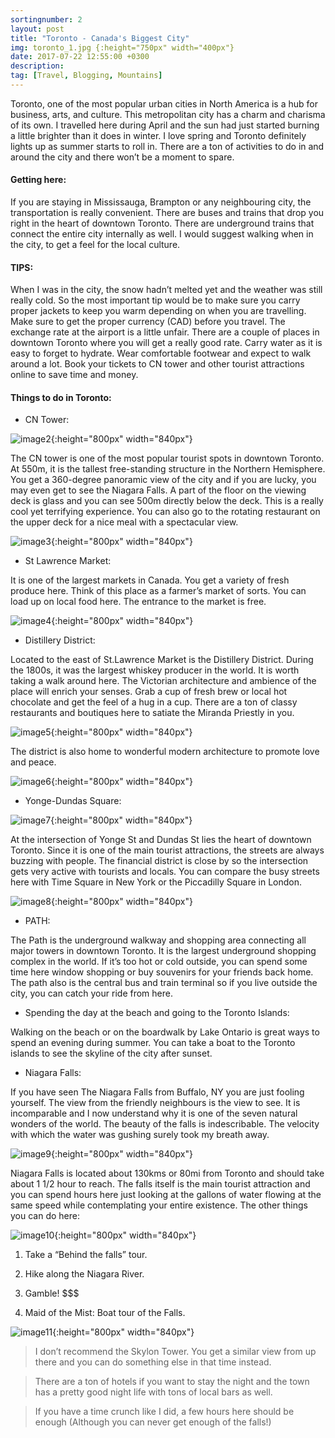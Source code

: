 ```yaml
---
sortingnumber: 2
layout: post
title: "Toronto - Canada's Biggest City"
img: toronto_1.jpg {:height="750px" width="400px"}
date: 2017-07-22 12:55:00 +0300
description:
tag: [Travel, Blogging, Mountains]
---
```


Toronto, one of the most popular urban cities in North America is a hub for business, arts, and culture. This metropolitan city has a charm and charisma of its own. I travelled here during April and the sun had just started burning a little brighter than it does in winter. I love spring and Toronto definitely lights up as summer starts to roll in. There are a ton of activities to do in and around the city and there won’t be a moment to spare.

#### Getting here:

If you are staying in Mississauga, Brampton or any neighbouring city, the transportation is really convenient. There are buses and trains that drop you right in the heart of downtown Toronto. There are underground trains that connect the entire city internally as well. I would suggest walking when in the city, to get a feel for the local culture.

#### TIPS:

When I was in the city, the snow hadn’t melted yet and the weather was still really cold. So the most important tip would be to make sure you carry proper jackets to keep you warm depending on when you are travelling.
Make sure to get the proper currency (CAD) before you travel. The exchange rate at the airport is a little unfair. There are a couple of places in downtown Toronto where you will get a really good rate.
Carry water as it is easy to forget to hydrate.
Wear comfortable footwear and expect to walk around a lot.
Book your tickets to CN tower and other tourist attractions online to save time and money.

#### Things to do in Toronto:

- CN Tower:

![image2]({{site.baseurl}}/assets/img/toronto_2.jpg){:height="800px" width="840px"}

The CN tower is one of the most popular tourist spots in downtown Toronto. At 550m, it is the tallest free-standing structure in the Northern Hemisphere. You get a 360-degree panoramic view of the city and if you are lucky, you may even get to see the Niagara Falls. A part of the floor on the viewing deck is glass and you can see 500m directly below the deck. This is a really cool yet terrifying experience. You can also go to the rotating restaurant on the upper deck for a nice meal with a spectacular view.

![image3]({{site.baseurl}}/assets/img/toronto_3.jpg){:height="800px" width="840px"}

- St Lawrence Market:

It is one of the largest markets in Canada. You get a variety of fresh produce here. Think of this place as a farmer’s market of sorts. You can load up on local food here. The entrance to the market is free.

![image4]({{site.baseurl}}/assets/img/toronto_4.jpg){:height="800px" width="840px"}

- Distillery District:

Located to the east of St.Lawrence Market is the Distillery District. During the 1800s, it was the largest whiskey producer in the world. It is worth taking a walk around here. The Victorian architecture and ambience of the place will enrich your senses. Grab a cup of fresh brew or local hot chocolate and get the feel of a hug in a cup. There are a ton of classy restaurants and boutiques here to satiate the Miranda Priestly in you.

![image5]({{site.baseurl}}/assets/img/toronto_5.jpg){:height="800px" width="840px"}

The district is also home to wonderful modern architecture to promote love and peace.

![image6]({{site.baseurl}}/assets/img/toronto_6.jpg){:height="800px" width="840px"}

- Yonge-Dundas Square:

![image7]({{site.baseurl}}/assets/img/toronto_7.jpg){:height="800px" width="840px"}

At the intersection of Yonge St and Dundas St lies the heart of downtown Toronto. Since it is one of the main tourist attractions, the streets are always buzzing with people. The financial district is close by so the intersection gets very active with tourists and locals. You can compare the busy streets here with Time Square in New York or the Piccadilly Square in London.

![image8]({{site.baseurl}}/assets/img/toronto_8.jpg){:height="800px" width="840px"}

- PATH:

The Path is the underground walkway and shopping area connecting all major towers in downtown Toronto. It is the largest underground shopping complex in the world. If it’s too hot or cold outside, you can spend some time here window shopping or buy souvenirs for your friends back home. The path also is the central bus and train terminal so if you live outside the city, you can catch your ride from here.

- Spending the day at the beach and going to the Toronto Islands:

Walking on the beach or on the boardwalk by Lake Ontario is great ways to spend an evening during summer. You can take a boat to the Toronto islands to see the skyline of the city after sunset.

- Niagara Falls:

If you have seen The Niagara Falls from Buffalo, NY you are just fooling yourself. The view from the friendly neighbours is the view to see. It is incomparable and I now understand why it is one of the seven natural wonders of the world. The beauty of the falls is indescribable. The velocity with which the water was gushing surely took my breath away.

![image9]({{site.baseurl}}/assets/img/toronto_9.jpg){:height="800px" width="840px"}

Niagara Falls is located about 130kms or 80mi from Toronto and should take about 1 1/2 hour to reach. The falls itself is the main tourist attraction and you can spend hours here just looking at the gallons of water flowing at the same speed while contemplating your entire existence. The other things you can do here:

![image10]({{site.baseurl}}/assets/img/toronto_10.jpg){:height="800px" width="840px"}

1) Take a “Behind the falls” tour.

2) Hike along the Niagara River.

3) Gamble! $$$

4) Maid of the Mist: Boat tour of the Falls.


![image11]({{site.baseurl}}/assets/img/toronto_11.jpg){:height="800px" width="840px"}


 > I don’t recommend the Skylon Tower. You get a similar view from up there and you can do something else in that time instead.

> There are a ton of hotels if you want to stay the night and the town has a pretty good night life with tons of local bars as well.

> If you have a time crunch like I did, a few hours here should be enough (Although you can never get enough of the falls!)
